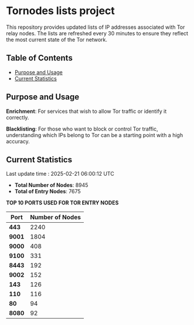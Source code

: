 # Tornodes lists project

This repository provides updated lists of IP addresses associated with Tor relay nodes. The lists are refreshed every 30 minutes to ensure they reflect the most current state of the Tor network.

## Table of Contents

- [Purpose and Usage](#purpose-and-usage)
- [Current Statistics](#current-statistics)


## Purpose and Usage

**Enrichment**: For services that wish to allow Tor traffic or identify it correctly.

**Blacklisting**: For those who want to block or control Tor traffic, understanding which IPs belong to Tor can be a starting point with a high accuracy.

## Current Statistics

Last update time : 2025-02-21 06:00:12 UTC

- **Total Number of Nodes**: 8945
- **Total of Entry Nodes**: 7675

**TOP 10 PORTS USED FOR TOR ENTRY NODES**

| **Port** | **Number of Nodes** |
|------|-----------------|
| **443**   | 2240  |
| **9001**   | 1804  |
| **9000**   | 408  |
| **9100**   | 331  |
| **8443**   | 192  |
| **9002**   | 152  |
| **143**   | 126  |
| **110**   | 116  |
| **80**   | 94  |
| **8080**   | 92  |


